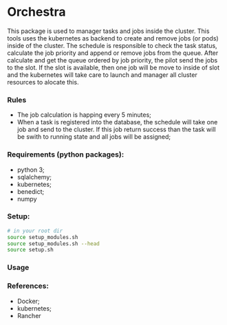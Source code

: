 # Orchestra  

This package is used to manager tasks and jobs inside the cluster. This tools uses the kubernetes as backend
to create and remove jobs (or pods) inside of the cluster. The schedule is responsible to check the task
status, calculate the job priority and append or remove jobs from the queue. After calculate and get the 
queue ordered by job priority, the pilot send the jobs to the slot. If the slot is available, then one
job will be move to inside of slot and the kubernetes will take care to launch and manager all cluster
resources to alocate this.



### Rules

- The job calculation is happing every 5 minutes;
- When a task is registered into the database, the schedule will take one job and send to the cluster.
If this job return success than the task will be swith to running state and all jobs will be assigned;


### Requirements (python packages):
- python 3;
- sqlalchemy;
- kubernetes;
- benedict;
- numpy

### Setup:

```bash
# in your root dir
source setup_modules.sh
source setup_modules.sh --head
source setup.sh
```

### Usage


### References:
- Docker;
- kubernetes;
- Rancher


